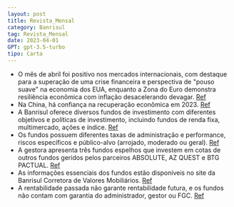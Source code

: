 ```yaml
---
layout: post
title: Revista_Mensal
category: Banrisul
tag: Revista_Mensal
date: 2023-04-01
GPT: gpt-3.5-turbo
tipo: Carta
---
```


- O mês de abril foi positivo nos mercados internacionais, com destaque para a superação de uma crise financeira e perspectiva de "pouso suave" na economia dos EUA, enquanto a Zona do Euro demonstra resiliência econômica com inflação desacelerando devagar.
<a href="#" onclick="search_on_pdf('O mês de abril foi de otimismo nos mercados internacionais, em reação, em grande medida, à aparente')">Ref</a>
- Na China, há confiança na recuperação econômica em 2023.
<a href="#" onclick="search_on_pdf('Já na China, apesar da desaceleração na atividade industrial revelada pela última leitura de PMI, o')">Ref</a>
- A Banrisul oferece diversos fundos de investimento com diferentes objetivos e políticas de investimento, incluindo fundos de renda fixa, multimercado, ações e índice.
<a href="#" onclick="search_on_pdf('Informações Essenciais está disponível em www.banrisul.com.br >  Investimentos > Fundos de Investime')">Ref</a>
- Os fundos possuem diferentes taxas de administração e performance, riscos específicos e público-alvo (arrojado, moderado ou geral).
<a href="#" onclick="search_on_pdf('administração e outros encargos pertinentes ao fundo. Os Fundos de Investimento não contam com a gar')">Ref</a>
- A gestora apresenta três fundos espelhos que investem em cotas de outros fundos geridos pelos parceiros ABSOLUTE, AZ QUEST e BTG PACTUAL.
<a href="#" onclick="search_on_pdf('atravésdeinvestimentos em cotas do BTG PACTUAL Absoluto Institucional Ações,sob a gestão do parce')">Ref</a>
- As informações essenciais dos fundos estão disponíveis no site da Banrisul Corretora de Valores Mobiliários.
<a href="#" onclick="search_on_pdf('Informações Essenciais está disponível em www.banrisulcorretora.com.br >  Nossos Produtos > Fundos d')">Ref</a>
- A rentabilidade passada não garante rentabilidade futura, e os fundos não contam com garantia do administrador, gestor ou FGC.
<a href="#" onclick="search_on_pdf('Fundos de Investimento não contam com a garantia do administrador do fundo, do gestor da carteira, d')">Ref</a>
